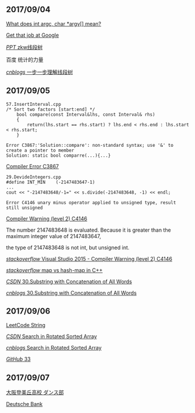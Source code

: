 ## 2017/09/04

[What does int argc, char *argv[] mean?](https://stackoverflow.com/questions/3024197/what-does-int-argc-char-argv-mean)

[Get that job at Google ](http://steve-yegge.blogspot.sg/2008/03/get-that-job-at-google.html)

[*PPT* zkw线段树](https://pan.baidu.com/s/1nuNClO9)

百度 统计的力量

[*cnblogs* 一步一步理解线段树](http://www.cnblogs.com/TenosDoIt/p/3453089.html#3773918)

## 2017/09/05

```
57.InsertInterval.cpp
/* Sort two factors [start:end] */
    bool compare(const Interval&lhs, const Interval& rhs)
    {
        return(lhs.start == rhs.start) ? lhs.end < rhs.end : lhs.start < rhs.start;
    }
    
Error C3867:'Solution::compare': non-standard syntax; use '&' to create a pointer to member
Solution: static bool comparre(...){...}
```
[Compiler Error C3867](https://msdn.microsoft.com/en-us/library/b0x1aatf.aspx)

```
29.DevideIntegers.cpp
#define INT_MIN    (-2147483647-1)
...
cout << "-2147483648/-1=" << s.divide(-2147483648, -1) << endl;

Error C4146	unary minus operator applied to unsigned type, result still unsigned	
```
[Compiler Warning (level 2) C4146](https://msdn.microsoft.com/en-us/library/4kh09110.aspx)

The number 2147483648 is evaluated. Because it is greater than the maximum integer value of 2147483647, 

the type of 2147483648 is not int, but unsigned int.

[*stackoverflow* Visual Studio 2015 - Compiler Warning (level 2) C4146](https://stackoverflow.com/questions/34944947/visual-studio-2015-compiler-warning-level-2-c4146)

[*stackoverflow* map vs hash-map in C++](https://stackoverflow.com/questions/2189189/map-vs-hash-map-in-c)

[*CSDN* 30.Substring with Concatenation of All Words](http://blog.csdn.net/linhuanmars/article/details/20342851)

[*cnblogs* 30.Substring with Concatenation of All Words](http://www.cnblogs.com/TenosDoIt/p/3807055.html)

## 2017/09/06

[LeetCode String](https://leetcode.com/tag/string/)

[*CSDN* Search in Rotated Sorted Array](http://blog.csdn.net/linhuanmars/article/details/20525681)

[*cnblogs* Search in Rotated Sorted Array](http://www.cnblogs.com/grandyang/p/4325648.html)

[*GitHub* 33](https://github.com/pezy/LeetCode/tree/master/058.%20Search%20in%20Rotated%20Sorted%20Array)

## 2017/09/07

[大阪登美丘高校 ダンス部](https://twitter.com/tomiokadance)

[Deutsche Bank](https://stackoverflow.com/jobs/companies/deutsche-bank)



